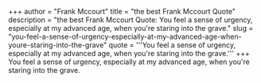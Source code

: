 +++
author = "Frank Mccourt"
title = "the best Frank Mccourt Quote"
description = "the best Frank Mccourt Quote: You feel a sense of urgency, especially at my advanced age, when you're staring into the grave."
slug = "you-feel-a-sense-of-urgency-especially-at-my-advanced-age-when-youre-staring-into-the-grave"
quote = '''You feel a sense of urgency, especially at my advanced age, when you're staring into the grave.'''
+++
You feel a sense of urgency, especially at my advanced age, when you're staring into the grave.
